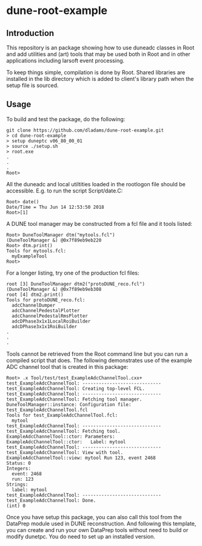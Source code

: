 # dune-root-example

## Introduction
This repository is an package showing how to use duneadc classes
in Root and add utilities and (art) tools that may be used both
in Root and in other applications including larsoft event
processing.

To keep things simple, compilation is done by Root. Shared libraries
are installed in the lib directory which is added to client's
library path when the setup file is sourced.

## Usage
To build and test the package, do the following:
```
git clone https://github.com/dladams/dune-root-example.git
> cd dune-root-example
> setup duneptc v06_80_00_01
> source ./setup.sh
> root.exe
.
.
.
Root>
```

All the duneadc and local utiltities loaded in the rootlogon file should
be accessible. E.g. to run the script Script/date.C:

```
Root> date()
Date/Time = Thu Jun 14 12:53:50 2018
Root>[1] 
```

A DUNE tool manager may be constructed from a fcl file and it tools
listed:
```
Root> DuneToolManager dtm("mytools.fcl")
(DuneToolManager &) @0x7f89eb9eb220
Root> dtm.print()
Tools for mytools.fcl:
  myExampleTool
Root> 
```

For a longer listing, try one of the production fcl files:
```
root [3] DuneToolManager dtm2("protoDUNE_reco.fcl")
(DuneToolManager &) @0x7f89eb9eb308
root [4] dtm2.print()
Tools for protoDUNE_reco.fcl:
  adcChannelDumper
  adcChannelPedestalPlotter
  adcChannelPedestalRmsPlotter
  adcDPhase3x1x1LocalRoiBuilder
  adcDPhase3x1x1RoiBuilder
.
.
.
```

Tools cannot be retrieved from the Root command line but you can run
a compiled script that does. The following demonstrates use of the
example ADC channel tool that is created in this package:
```
Root> .x Tool/test/test_ExampleAdcChannelTool.cxx+
test_ExampleAdcChannelTool: -----------------------------
test_ExampleAdcChannelTool: Creating top-level FCL.
test_ExampleAdcChannelTool: -----------------------------
test_ExampleAdcChannelTool: Fetching tool manager.
DuneToolManager::instance: Configuration file: test_ExampleAdcChannelTool.fcl
Tools for test_ExampleAdcChannelTool.fcl:
  mytool
test_ExampleAdcChannelTool: -----------------------------
test_ExampleAdcChannelTool: Fetching tool.
ExampleAdcChannelTool::ctor: Parameters:
ExampleAdcChannelTool::ctor:   Label: mytool
test_ExampleAdcChannelTool: -----------------------------
test_ExampleAdcChannelTool: View with tool.
ExampleAdcChannelTool::view: mytool Run 123, event 2468
Status: 0
Integers:
  event: 2468
  run: 123
Strings:
  label: mytool
test_ExampleAdcChannelTool: -----------------------------
test_ExampleAdcChannelTool: Done.
(int) 0
```

Once you have setup this package, you can also call this tool from
the DataPrep module used in DUNE reconstruction. And following
this template, you can create and run your own DataPrep tools
without need to build or modify dunetpc. You do need to set up an
installed version.

